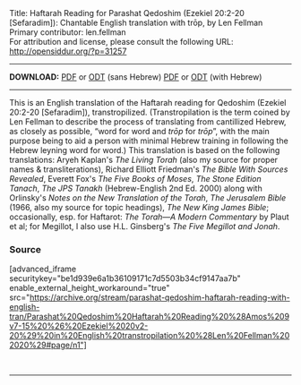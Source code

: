 <html>
<head></head>
<body>
Title: Haftarah Reading for Parashat Qedoshim (Ezekiel 20:2-20 [Sefaradim]): Chantable English translation with trōp, by Len Fellman<br />
Primary contributor: len.fellman<br />
For attribution and license, please consult the following URL: <a href="http://opensiddur.org/?p=31257">http://opensiddur.org/?p=31257</a>
<p />
<hr />

<strong>DOWNLOAD:</strong> 
<a href="https://archive.org/download/parashat-qedoshim-haftarah-reading-with-english-tran/Parashat%20Qedoshim%20Haftarah%20Reading%20%28Amos%209v7-15%20%26%20Ezekiel%2020v2-20%29%20in%20English%20transtropilation%20%28Len%20Fellman%202020%29%20-%20english%20only.pdf">PDF</a> or <a href="https://archive.org/download/parashat-qedoshim-haftarah-reading-with-english-tran/Parashat%20Qedoshim%20Haftarah%20Reading%20%28Amos%209v7-15%20%26%20Ezekiel%2020v2-20%29%20in%20English%20transtropilation%20%28Len%20Fellman%202020%29%20-%20english%20only.odt">ODT</a> (sans Hebrew)
<a href="https://archive.org/download/parashat-qedoshim-haftarah-reading-with-english-tran/Parashat%20Qedoshim%20Haftarah%20Reading%20%28Amos%209v7-15%20%26%20Ezekiel%2020v2-20%29%20in%20English%20transtropilation%20%28Len%20Fellman%202020%29.pdf">PDF</a> or <a href="https://archive.org/download/parashat-qedoshim-haftarah-reading-with-english-tran/Parashat%20Qedoshim%20Haftarah%20Reading%20%28Amos%209v7-15%20%26%20Ezekiel%2020v2-20%29%20in%20English%20transtropilation%20%28Len%20Fellman%202020%29.odt">ODT</a> (with Hebrew)

<hr />

This is an English translation of the Haftarah reading for Qedoshim (Ezekiel 20:2-20 [Sefaradim]), transtropilized. (Transtropilation is the term coined by Len Fellman to describe the process of translating from cantillized Hebrew, as closely as possible, “word for word and <em>trōp</em> for <em>trōp</em>”, with the main purpose being to aid a person with minimal Hebrew training in following the Hebrew leyning word for word.) This translation is based on the following translations: Aryeh Kaplan's <em>The Living Torah</em> (also my source for proper names &amp; transliterations), Richard Elliott Friedman's <em>The Bible With Sources Revealed</em>, Everett Fox's <em>The Five Books of Moses</em>, <em>The Stone Edition Tanach</em>, <em>The JPS Tanakh</em> (Hebrew-English 2nd Ed. 2000) along with Orlinsky's <em>Notes on the New Translation of the Torah</em>, <em>The Jerusalem Bible</em> (1966, also my source for topic headings), <em>The New King James Bible</em>; occasionally, esp. for Haftarot: <em>The Torah—A Modern Commentary</em> by Plaut et al; for Megillot, I also use H.L. Ginsberg's <em>The Five Megillot and Jonah</em>.

<h3>Source</h3>

[advanced_iframe securitykey="be1d939e6a1b36109171c7d5503b34cf9147aa7b" enable_external_height_workaround="true" src="https://archive.org/stream/parashat-qedoshim-haftarah-reading-with-english-tran/Parashat%20Qedoshim%20Haftarah%20Reading%20%28Amos%209v7-15%20%26%20Ezekiel%2020v2-20%29%20in%20English%20transtropilation%20%28Len%20Fellman%202020%29#page/n1"]

&nbsp;

<hr />

&nbsp;
</body>
</html>